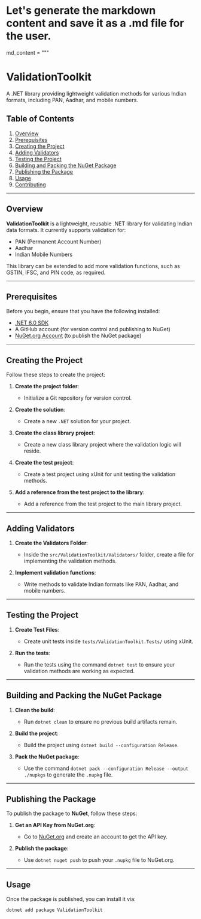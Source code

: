 # Let's generate the markdown content and save it as a .md file for the user.

md_content = """
# ValidationToolkit

A .NET library providing lightweight validation methods for various Indian formats, including PAN, Aadhar, and mobile numbers.

## Table of Contents

1. [Overview](#overview)
2. [Prerequisites](#prerequisites)
3. [Creating the Project](#creating-the-project)
4. [Adding Validators](#adding-validators)
5. [Testing the Project](#testing-the-project)
6. [Building and Packing the NuGet Package](#building-and-packing-the-nuget-package)
7. [Publishing the Package](#publishing-the-package)
8. [Usage](#usage)
9. [Contributing](#contributing)

---

## Overview

**ValidationToolkit** is a lightweight, reusable .NET library for validating Indian data formats. It currently supports validation for:

- PAN (Permanent Account Number)
- Aadhar
- Indian Mobile Numbers

This library can be extended to add more validation functions, such as GSTIN, IFSC, and PIN code, as required.

---

## Prerequisites

Before you begin, ensure that you have the following installed:

- [.NET 6.0 SDK](https://dotnet.microsoft.com/download/dotnet)
- A GitHub account (for version control and publishing to NuGet)
- [NuGet.org Account](https://www.nuget.org/) (to publish the NuGet package)

---

## Creating the Project

Follow these steps to create the project:

1. **Create the project folder**:
   - Initialize a Git repository for version control.
   
2. **Create the solution**:
   - Create a new `.NET` solution for your project.

3. **Create the class library project**:
   - Create a new class library project where the validation logic will reside.

4. **Create the test project**:
   - Create a test project using xUnit for unit testing the validation methods.

5. **Add a reference from the test project to the library**:
   - Add a reference from the test project to the main library project.

---

## Adding Validators

1. **Create the Validators Folder**:
   - Inside the `src/ValidationToolkit/Validators/` folder, create a file for implementing the validation methods.

2. **Implement validation functions**:
   - Write methods to validate Indian formats like PAN, Aadhar, and mobile numbers.

---

## Testing the Project

1. **Create Test Files**:
   - Create unit tests inside `tests/ValidationToolkit.Tests/` using xUnit.

2. **Run the tests**:
   - Run the tests using the command `dotnet test` to ensure your validation methods are working as expected.

---

## Building and Packing the NuGet Package

1. **Clean the build**:
   - Run `dotnet clean` to ensure no previous build artifacts remain.

2. **Build the project**:
   - Build the project using `dotnet build --configuration Release`.

3. **Pack the NuGet package**:
   - Use the command `dotnet pack --configuration Release --output ./nupkgs` to generate the `.nupkg` file.

---

## Publishing the Package

To publish the package to **NuGet**, follow these steps:

1. **Get an API Key from NuGet.org**:
   - Go to [NuGet.org](https://www.nuget.org/) and create an account to get the API key.

2. **Publish the package**:
   - Use `dotnet nuget push` to push your `.nupkg` file to NuGet.org.

---

## Usage

Once the package is published, you can install it via:

```bash
dotnet add package ValidationToolkit
